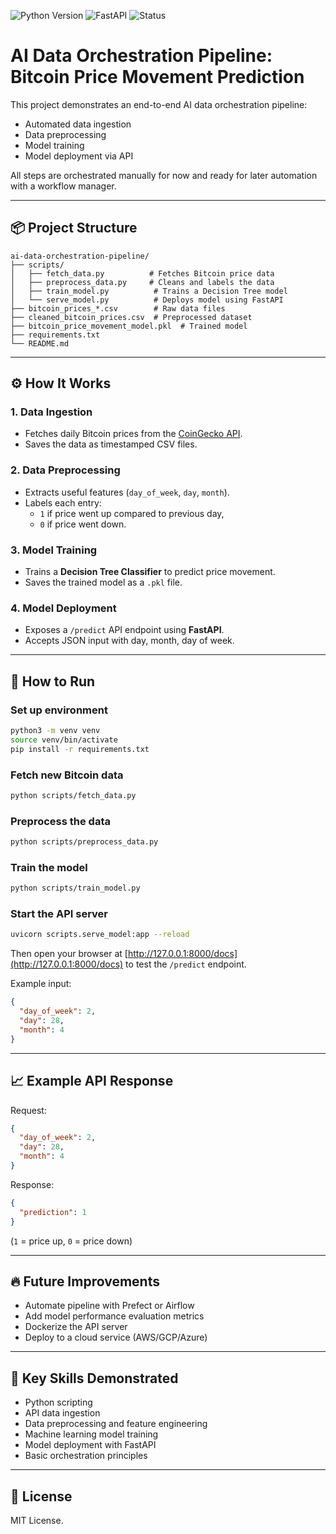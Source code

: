 ![Python Version](https://img.shields.io/badge/Python-3.9-blue)
![FastAPI](https://img.shields.io/badge/FastAPI-API-green)
![Status](https://img.shields.io/badge/Project-Active-brightgreen)

# AI Data Orchestration Pipeline: Bitcoin Price Movement Prediction

This project demonstrates an end-to-end AI data orchestration pipeline:

- Automated data ingestion
- Data preprocessing
- Model training
- Model deployment via API

All steps are orchestrated manually for now and ready for later automation with a workflow manager.

---

## 📦 Project Structure

```
ai-data-orchestration-pipeline/
├── scripts/
│   ├── fetch_data.py          # Fetches Bitcoin price data
│   ├── preprocess_data.py     # Cleans and labels the data
│   ├── train_model.py          # Trains a Decision Tree model
│   └── serve_model.py          # Deploys model using FastAPI
├── bitcoin_prices_*.csv        # Raw data files
├── cleaned_bitcoin_prices.csv  # Preprocessed dataset
├── bitcoin_price_movement_model.pkl  # Trained model
├── requirements.txt
└── README.md
```

---

## ⚙️ How It Works

### 1. Data Ingestion
- Fetches daily Bitcoin prices from the [CoinGecko API](https://www.coingecko.com/en/api).
- Saves the data as timestamped CSV files.

### 2. Data Preprocessing
- Extracts useful features (`day_of_week`, `day`, `month`).
- Labels each entry: 
  - `1` if price went up compared to previous day,
  - `0` if price went down.

### 3. Model Training
- Trains a **Decision Tree Classifier** to predict price movement.
- Saves the trained model as a `.pkl` file.

### 4. Model Deployment
- Exposes a `/predict` API endpoint using **FastAPI**.
- Accepts JSON input with day, month, day of week.

---

## 🚀 How to Run

### Set up environment
```bash
python3 -m venv venv
source venv/bin/activate
pip install -r requirements.txt
```

### Fetch new Bitcoin data
```bash
python scripts/fetch_data.py
```

### Preprocess the data
```bash
python scripts/preprocess_data.py
```

### Train the model
```bash
python scripts/train_model.py
```

### Start the API server
```bash
uvicorn scripts.serve_model:app --reload
```

Then open your browser at [http://127.0.0.1:8000/docs](http://127.0.0.1:8000/docs) to test the `/predict` endpoint.

Example input:
```json
{
  "day_of_week": 2,
  "day": 28,
  "month": 4
}
```

---

## 📈 Example API Response

Request:
```json
{
  "day_of_week": 2,
  "day": 28,
  "month": 4
}
```

Response:
```json
{
  "prediction": 1
}
```
(`1` = price up, `0` = price down)

---

## 🔥 Future Improvements

- Automate pipeline with Prefect or Airflow
- Add model performance evaluation metrics
- Dockerize the API server
- Deploy to a cloud service (AWS/GCP/Azure)

---

## 🧠 Key Skills Demonstrated

- Python scripting
- API data ingestion
- Data preprocessing and feature engineering
- Machine learning model training
- Model deployment with FastAPI
- Basic orchestration principles

---

## 📄 License

MIT License.